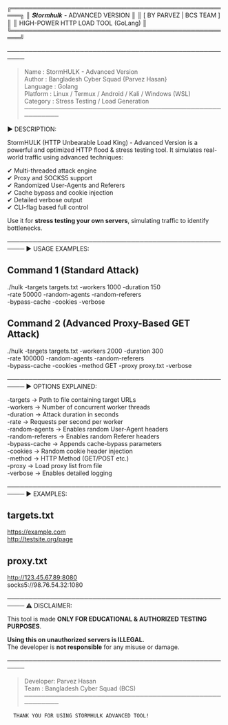 ╔════════════════════════════════════════════════════╗
║                 𝑺𝒕𝒐𝒓𝒎𝒉𝒖𝒍𝒌 - ADVANCED VERSION         ║
║                 [ BY PARVEZ | BCS TEAM ]          ║
║            HIGH-POWER HTTP LOAD TOOL (GoLang)     ║
╚════════════════════════════════════════════════════╝

──────────────────────────────────────────────────────
> Name       : StormHULK - Advanced Version  
> Author     : Bangladesh Cyber Squad {Parvez Hasan}  
> Language   : Golang  
> Platform   : Linux / Termux / Android / Kali / Windows (WSL)  
> Category   : Stress Testing / Load Generation  
──────────────────────────────────────────────────────

▶️ DESCRIPTION:

StormHULK (HTTP Unbearable Load King) - Advanced Version is a powerful and optimized HTTP flood & stress testing tool. It simulates real-world traffic using advanced techniques:

✔ Multi-threaded attack engine  
✔ Proxy and SOCKS5 support  
✔ Randomized User-Agents and Referers  
✔ Cache bypass and cookie injection  
✔ Detailed verbose output  
✔ CLI-flag based full control  

Use it for **stress testing your own servers**, simulating traffic to identify bottlenecks.

──────────────────────────────────────────────────────
▶️ USAGE EXAMPLES:

Command 1 (Standard Attack)
----------------------------
./hulk -targets targets.txt -workers 1000 -duration 150 \
-rate 50000 -random-agents -random-referers \
-bypass-cache -cookies -verbose

Command 2 (Advanced Proxy-Based GET Attack)
--------------------------------------------
./hulk -targets targets.txt -workers 2000 -duration 300 \
-rate 100000 -random-agents -random-referers \
-bypass-cache -cookies -method GET -proxy proxy.txt -verbose

──────────────────────────────────────────────────────
▶️ OPTIONS EXPLAINED:

  -targets         → Path to file containing target URLs  
  -workers         → Number of concurrent worker threads  
  -duration        → Attack duration in seconds  
  -rate            → Requests per second per worker  
  -random-agents   → Enables random User-Agent headers  
  -random-referers → Enables random Referer headers  
  -bypass-cache    → Appends cache-bypass parameters  
  -cookies         → Random cookie header injection  
  -method          → HTTP Method (GET/POST etc.)  
  -proxy           → Load proxy list from file  
  -verbose         → Enables detailed logging  

──────────────────────────────────────────────────────
▶️ EXAMPLES:

targets.txt
-----------
https://example.com  
http://testsite.org/page  

proxy.txt
----------
http://123.45.67.89:8080  
socks5://98.76.54.32:1080  

──────────────────────────────────────────────────────
⚠️ DISCLAIMER:

This tool is made **ONLY FOR EDUCATIONAL & AUTHORIZED TESTING PURPOSES**.

**Using this on unauthorized servers is ILLEGAL.**  
The developer is **not responsible** for any misuse or damage.

──────────────────────────────────────────────────────
> Developer: Parvez Hasan  
> Team     : Bangladesh Cyber Squad (BCS)   
──────────────────────────────────────────────────────

      THANK YOU FOR USING STORMHULK ADVANCED TOOL!

